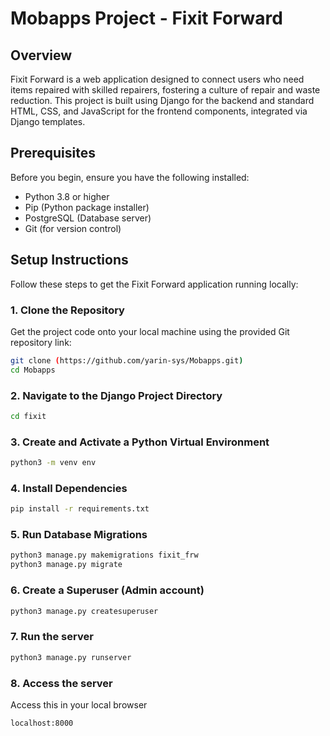 # Mobapps Project - Fixit Forward

## Overview
Fixit Forward is a web application designed to connect users who need items repaired with skilled repairers, fostering a culture of repair and waste reduction. This project is built using Django for the backend and standard HTML, CSS, and JavaScript for the frontend components, integrated via Django templates.

## Prerequisites
Before you begin, ensure you have the following installed:
* Python 3.8 or higher
* Pip (Python package installer)
* PostgreSQL (Database server)
* Git (for version control)

## Setup Instructions

Follow these steps to get the Fixit Forward application running locally:

### 1. Clone the Repository
Get the project code onto your local machine using the provided Git repository link:
```bash
git clone (https://github.com/yarin-sys/Mobapps.git)
cd Mobapps
```

### 2. Navigate to the Django Project Directory
```bash
cd fixit
```

### 3. Create and Activate a Python Virtual Environment
```bash
python3 -m venv env
```

### 4. Install Dependencies
```bash
pip install -r requirements.txt
```
### 5. Run Database Migrations
```bash
python3 manage.py makemigrations fixit_frw
python3 manage.py migrate
```

### 6. Create a Superuser (Admin account)
```bash
python3 manage.py createsuperuser
```

### 7. Run the server
```bash
python3 manage.py runserver  
```

### 8. Access the server
Access this in your local browser
```bash
localhost:8000
```


